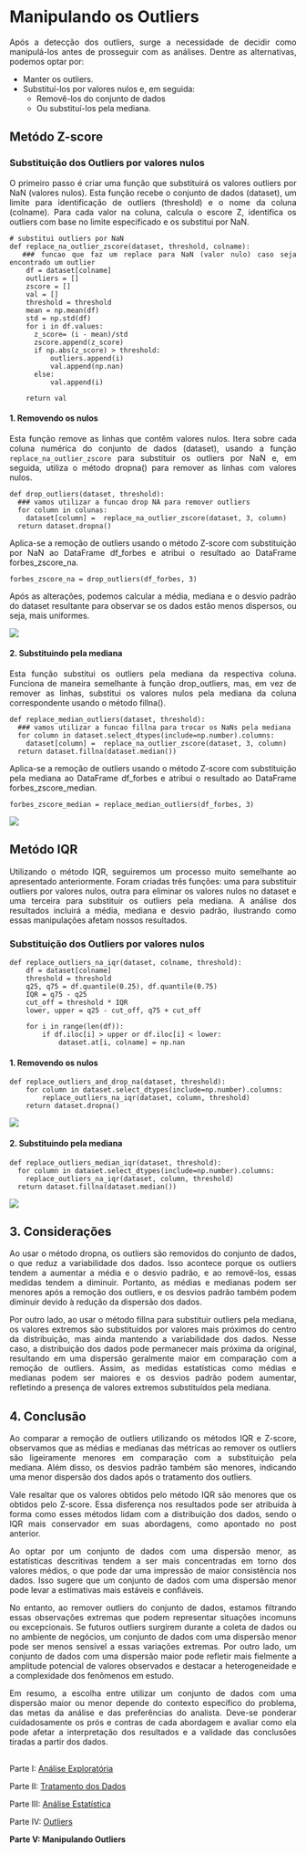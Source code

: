 # Manipulando os Outliers

<div align="justify">

Após a detecção dos outliers, surge a necessidade de decidir como manipulá-los antes de prosseguir com as análises. Dentre as alternativas, podemos optar por:
- Manter os outliers.
- Substituí-los por valores nulos e, em seguida:
  - Removê-los do conjunto de dados
  - Ou substituí-los pela mediana.

## Metódo Z-score
### Substituição dos Outliers por valores nulos

O primeiro passo é criar uma função que substituirá os valores outliers por NaN (valores nulos). Esta função recebe o conjunto de dados (dataset), um limite para identificação de outliers (threshold) e o nome da coluna (colname). Para cada valor na coluna, calcula o escore Z, identifica os outliers com base no limite especificado e os substitui por NaN.

```
# substitui outliers por NaN
def replace_na_outlier_zscore(dataset, threshold, colname):
  ### funcao que faz um replace para NaN (valor nulo) caso seja encontrado um outlier
    df = dataset[colname]
    outliers = []
    zscore = []
    val = []
    threshold = threshold
    mean = np.mean(df)
    std = np.std(df)
    for i in df.values:
      z_score= (i - mean)/std
      zscore.append(z_score)
      if np.abs(z_score) > threshold:
          outliers.append(i)
          val.append(np.nan)
      else:
          val.append(i)

    return val
```
#### 1. Removendo os nulos

Esta função remove as linhas que contêm valores nulos. Itera sobre cada coluna numérica do conjunto de dados (dataset), usando a função `replace_na_outlier_zscore` para substituir os outliers por NaN e, em seguida, utiliza o método dropna() para remover as linhas com valores nulos.

```
def drop_outliers(dataset, threshold):
  ### vamos utilizar a funcao drop NA para remover outliers
  for column in colunas:
    dataset[column] =  replace_na_outlier_zscore(dataset, 3, column)
  return dataset.dropna()
```
Aplica-se a remoção de outliers usando o método Z-score com substituição por NaN ao DataFrame df_forbes e atribui o resultado ao DataFrame forbes_zscore_na.

``` 
forbes_zscore_na = drop_outliers(df_forbes, 3)
```

Após as alterações, podemos calcular a média, mediana e o desvio padrão do dataset resultante para observar se os dados estão menos dispersos, ou seja, mais uniformes.

![](imagens/outlier/score-dropna.png)

#### 2. Substituindo pela mediana

Esta função substitui os outliers pela mediana da respectiva coluna. Funciona de maneira semelhante à função drop_outliers, mas, em vez de remover as linhas, substitui os valores nulos pela mediana da coluna correspondente usando o método fillna().

```
def replace_median_outliers(dataset, threshold):
  ### vamos utilizar a funcao fillna para trocar os NaNs pela mediana
  for column in dataset.select_dtypes(include=np.number).columns:
    dataset[column] =  replace_na_outlier_zscore(dataset, 3, column)
  return dataset.fillna(dataset.median())
```

Aplica-se a remoção de outliers usando o método Z-score com substituição pela mediana ao DataFrame df_forbes e atribui o resultado ao DataFrame forbes_zscore_median.

```
forbes_zscore_median = replace_median_outliers(df_forbes, 3)
```
![](imagens/outlier/score-fillna.png)

## Metódo IQR

Utilizando o método IQR, seguiremos um processo muito semelhante ao apresentado anteriormente. Foram criadas três funções: uma para substituir outliers por valores nulos, outra para eliminar os valores nulos no dataset e uma terceira para substituir os outliers pela mediana. A análise dos resultados incluirá a média, mediana e desvio padrão, ilustrando como essas manipulações afetam nossos resultados.

### Substituição dos Outliers por valores nulos
```
def replace_outliers_na_iqr(dataset, colname, threshold):
    df = dataset[colname]
    threshold = threshold
    q25, q75 = df.quantile(0.25), df.quantile(0.75)
    IQR = q75 - q25
    cut_off = threshold * IQR
    lower, upper = q25 - cut_off, q75 + cut_off
    
    for i in range(len(df)):
        if df.iloc[i] > upper or df.iloc[i] < lower:
            dataset.at[i, colname] = np.nan
```
#### 1. Removendo os nulos
```
def replace_outliers_and_drop_na(dataset, threshold):
    for column in dataset.select_dtypes(include=np.number).columns:
        replace_outliers_na_iqr(dataset, column, threshold)
    return dataset.dropna()
```
![](imagens/outlier/iqr-dropna.png)

#### 2. Substituindo pela mediana
```
def replace_outliers_median_iqr(dataset, threshold):
  for column in dataset.select_dtypes(include=np.number).columns:
    replace_outliers_na_iqr(dataset, column, threshold)
  return dataset.fillna(dataset.median())
```
![](imagens/outlier/iqr-fillna.png)

## 3. Considerações
Ao usar o método dropna, os outliers são removidos do conjunto de dados, o que reduz a variabilidade dos dados. Isso acontece porque os outliers tendem a aumentar a média e o desvio padrão, e ao removê-los, essas medidas tendem a diminuir. Portanto, as médias e medianas podem ser menores após a remoção dos outliers, e os desvios padrão também podem diminuir devido à redução da dispersão dos dados.

Por outro lado, ao usar o método fillna para substituir outliers pela mediana, os valores extremos são substituídos por valores mais próximos do centro da distribuição, mas ainda mantendo a variabilidade dos dados. Nesse caso, a distribuição dos dados pode permanecer mais próxima da original, resultando em uma dispersão geralmente maior em comparação com a remoção de outliers. Assim, as medidas estatísticas como médias e medianas podem ser maiores e os desvios padrão podem aumentar, refletindo a presença de valores extremos substituídos pela mediana.

## 4. Conclusão

Ao comparar a remoção de outliers utilizando os métodos IQR e Z-score, observamos que as médias e medianas das métricas ao remover os outliers são ligeiramente menores em comparação com a substituição pela mediana. Além disso, os desvios padrão também são menores, indicando uma menor dispersão dos dados após o tratamento dos outliers.

Vale resaltar que os valores obtidos pelo método IQR são menores que os obtidos pelo Z-score. Essa disferença nos resultados pode ser atribuída à forma como esses métodos lidam com a distribuição dos dados, sendo o IQR mais conservador em suas abordagens, como apontado no post anterior.

Ao optar por um conjunto de dados com uma dispersão menor, as estatísticas descritivas tendem a ser mais concentradas em torno dos valores médios, o que pode dar uma impressão de maior consistência nos dados. Isso sugere que um conjunto de dados com uma dispersão menor pode levar a estimativas mais estáveis e confiáveis.

No entanto, ao remover outliers do conjunto de dados, estamos filtrando essas observações extremas que podem representar situações incomuns ou excepcionais. Se futuros outliers surgirem durante a coleta de dados ou no ambiente de negócios, um conjunto de dados com uma dispersão menor pode ser menos sensível a essas variações extremas. Por outro lado, um conjunto de dados com uma dispersão maior pode refletir mais fielmente a amplitude potencial de valores observados e destacar a heterogeneidade e a complexidade dos fenômenos em estudo.

Em resumo, a escolha entre utilizar um conjunto de dados com uma dispersão maior ou menor depende do contexto específico do problema, das metas da análise e das preferências do analista. Deve-se ponderar cuidadosamente os prós e contras de cada abordagem e avaliar como ela pode afetar a interpretação dos resultados e a validade das conclusões tiradas a partir dos dados.

##

Parte I: [Análise Exploratória](analise_exploratoria.md)

Parte II: [Tratamento dos Dados](tratamento.md)

Parte III: [Análise Estatística](estatistica.md)

Parte IV: [Outliers](outliers.md)

**Parte V: Manipulando Outliers**

</div>
